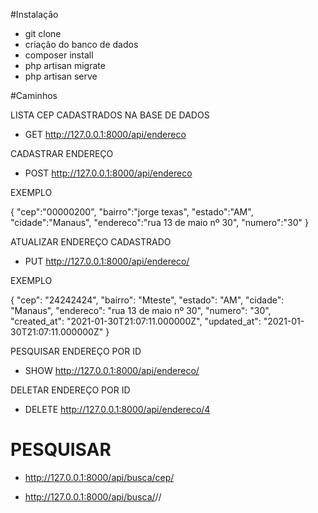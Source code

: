 

#Instalação

- git clone
- criação do banco de dados
- composer install
- php artisan migrate
- php artisan serve

#Caminhos

LISTA CEP CADASTRADOS NA BASE DE DADOS

- GET   http://127.0.0.1:8000/api/endereco

CADASTRAR ENDEREÇO

- POST  http://127.0.0.1:8000/api/endereco

EXEMPLO
  
  {
  "cep":"00000200",
  "bairro":"jorge texas",
  "estado":"AM",
  "cidade":"Manaus",
  "endereco":"rua 13 de maio nº 30",
  "numero":"30"
  }

ATUALIZAR ENDEREÇO CADASTRADO

- PUT  http://127.0.0.1:8000/api/endereco/<ID>

EXEMPLO
   
   {
   "cep": "24242424",
   "bairro": "Mteste",
   "estado": "AM",
   "cidade": "Manaus",
   "endereco": "rua 13 de maio nº 30",
   "numero": "30",
   "created_at": "2021-01-30T21:07:11.000000Z",
   "updated_at": "2021-01-30T21:07:11.000000Z"
   }

PESQUISAR ENDEREÇO POR ID

- SHOW   http://127.0.0.1:8000/api/endereco/<ID>

DELETAR ENDEREÇO POR ID

- DELETE  http://127.0.0.1:8000/api/endereco/4

# PESQUISAR

- http://127.0.0.1:8000/api/busca/cep/<CEP>

- http://127.0.0.1:8000/api/busca/<ESTADO>/<CIDADE>/<BAIRRO>
